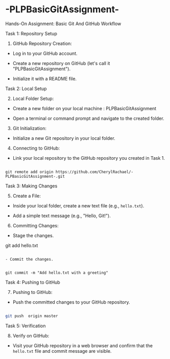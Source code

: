 # -PLPBasicGitAssignment-
Hands-On Assignment: Basic Git And GitHub Workflow

Task 1: Repository Setup

1. GitHub Repository Creation:

  - Log in to your GitHub account.

  - Create a new repository on GitHub (let's call it "PLPBasicGitAssignment").

  - Initialize it with a README file.



Task 2: Local Setup

2. Local Folder Setup:

  - Create a new folder on your local machine : PLPBasicGitAssignment

  - Open a terminal or command prompt and navigate to the created folder.



3. Git Initialization:

  - Initialize a new Git repository in your local folder.



4. Connecting to GitHub:

  - Link your local repository to the GitHub repository you created in Task 1.

   ```

git remote add origin https://github.com/CherylRachael/-PLPBasicGitAssignment-.git

   ```




Task 3: Making Changes

5. Create a File:

  - Inside your local folder, create a new text file (e.g., `hello.txt`).

  - Add a simple text message (e.g., "Hello, Git!").



6. Committing Changes:

  - Stage the changes.

   

   git add hello.txt

   ```

  - Commit the changes.


   git commit -m "Add hello.txt with a greeting"

   ```



Task 4: Pushing to GitHub

7. Pushing to GitHub:

  - Push the committed changes to your GitHub repository.

   ```bash

   git push  origin master

   ```



Task 5: Verification

8. Verify on GitHub:

  - Visit your GitHub repository in a web browser and confirm that the `hello.txt` file and commit message are visible.




